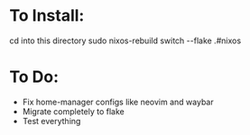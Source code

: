 # To Install:

cd into this directory
sudo nixos-rebuild switch --flake .#nixos

# To Do:

- Fix home-manager configs like neovim and waybar
- Migrate completely to flake
- Test everything
